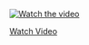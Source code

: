 [![Watch the video](https://raw.githubusercontent.com/Tomi-beloved/hackbio-cancer-internship/main/Stage5/thumbnail1.png)](https://raw.githubusercontent.com/Tomi-beloved/hackbio-cancer-internship/main/Stage5/ProjectPresentation.MP4)

[Watch Video](https://github.com/Tomi-beloved/hackbio-cancer-internship/issues/2#issue-2627787238)
